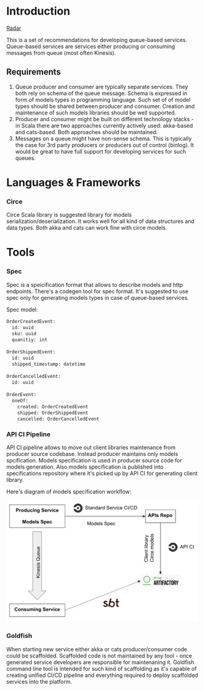 # Introduction
[Radar](https://radar.thoughtworks.com/?sheetId=https%3A%2F%2Fraw.githubusercontent.com%2FModaOperandi%2Fagora%2Fmaster%2Fcsv%2Fefficiency.csv)

This is a set of recommendations for developing queue-based services. Queue-based services are services either producing or consuming messages from queue (most often Kinesis).

## Requirements

1. Queue producer and consumer are typically separate services. They both rely on schema of the queue message. Schema is expressed in form of models types in programming language. Such set of of model types should be shared between producer and consumer. Creation and maintenance of such models libraries should be well supported.
2. Producer and consumer might be built on different technology stacks - in Scala there are two approaches currently actively used: akka-based and cats-based. Both approaches should be maintained.
3. Messages on a queue might have non-sense schema. This is typically the case for 3rd party producers or producers out of control (binlog). It would be great to have full support for developing services for such queues.

# Languages & Frameworks

### Circe

Circe Scala library is suggested library for models serialization/deserialization. It works well for all kind of data structures and data types. Both akka and cats can work fine with circe models.

# Tools

### Spec

Spec is a speicification format that allows to describe models and http endpoints. There's a codegen tool for spec format. It's suggested to use spec only for generating models types in case of queue-based services.

Spec model:

```
OrderCreatedEvent:
  id: uuid
  sku: uuid
  quanitiy: int

OrderShippedEvent:
  id: uuid
  shipped_timestamp: datetime

OrderCancelledEvent:
  id: uuid

OrderEvent:
  oneOf:
    created: OrderCreatedEvent
    shipped: OrderShippedEvent
    cancelled: OrderCancelledEvent
```

### API CI Pipeline

API CI pipeline allows to move out client libraries maintenance from producer source codebase. Instead producer maintains only models spcification. Models specification is used in producer source code for models generation. Also models specification is published into specifications repository where it's picked up by API CI for generating client library.

Here's diagram of models specification workflow:

<img src="../images/spec-workflow.png">

### Goldfish

When starting new service either akka or cats producer/consumer code could be scaffolded. Scaffolded code is not maintained by any tool - once generated service developers are responsible for maintenaning it. Goldfish command line tool is intended for such kind of scaffolding as it's capable of creating unified CI/CD pipeline and everything required to deploy scaffolded services into the platform.